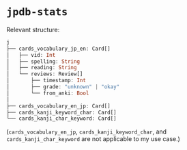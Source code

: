 # `jpdb-stats`

Relevant structure:

```julia
j
├── cards_vocabulary_jp_en: Card[]
│   ├── vid: Int
│   ├── spelling: String
│   ├── reading: String
│   └── reviews: Review[]
│       ├── timestamp: Int
│       ├── grade: "unknown" | "okay"
│       └── from_anki: Bool
│
├── cards_vocabulary_en_jp: Card[]
├── cards_kanji_keyword_char: Card[]
└── cards_kanji_char_keyword: Card[]
```

(`cards_vocabulary_en_jp`, `cards_kanji_keyword_char`, and `cards_kanji_char_keyword` are not applicable to my use case.)
